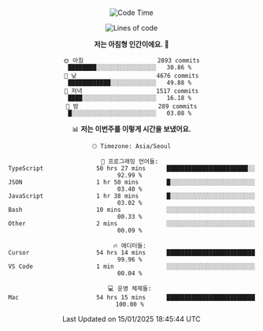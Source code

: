 <div align="center">

<br />

 <!--START_SECTION:waka-->
![Code Time](http://img.shields.io/badge/Code%20Time-4%2C010%20hrs%2012%20mins-blue)

![Lines of code](https://img.shields.io/badge/%EC%A0%80%EB%8A%94%20%EC%97%AC%ED%83%9C%EA%B9%8C%EC%A7%80%20-4.9%20million%20%EC%A4%84%EC%9D%98%20%EC%BD%94%EB%93%9C%EB%A5%BC%20%EC%9E%91%EC%84%B1%ED%96%88%EC%96%B4%EC%9A%94.-blue)

**저는 아침형 인간이에요. 🐤** 

```text
🌞 아침                     2893 commits        ████████░░░░░░░░░░░░░░░░░   30.86 % 
🌆 낮　                     4676 commits        ████████████░░░░░░░░░░░░░   49.88 % 
🌃 저녁                     1517 commits        ████░░░░░░░░░░░░░░░░░░░░░   16.18 % 
🌙 밤　                     289 commits         █░░░░░░░░░░░░░░░░░░░░░░░░   03.08 % 
```


📊 **저는 이번주를 이렇게 시간을 보냈어요.** 

```text
🕑︎ Timezone: Asia/Seoul

💬 프로그래밍 언어들: 
TypeScript               50 hrs 27 mins      ███████████████████████░░   92.99 % 
JSON                     1 hr 50 mins        █░░░░░░░░░░░░░░░░░░░░░░░░   03.40 % 
JavaScript               1 hr 38 mins        █░░░░░░░░░░░░░░░░░░░░░░░░   03.02 % 
Bash                     10 mins             ░░░░░░░░░░░░░░░░░░░░░░░░░   00.33 % 
Other                    2 mins              ░░░░░░░░░░░░░░░░░░░░░░░░░   00.09 % 

🔥 에디터들: 
Cursor                   54 hrs 14 mins      █████████████████████████   99.96 % 
VS Code                  1 min               ░░░░░░░░░░░░░░░░░░░░░░░░░   00.04 % 

💻 운영 체제들: 
Mac                      54 hrs 15 mins      █████████████████████████   100.00 % 
```


 Last Updated on 15/01/2025 18:45:44 UTC
<!--END_SECTION:waka-->

</div>
